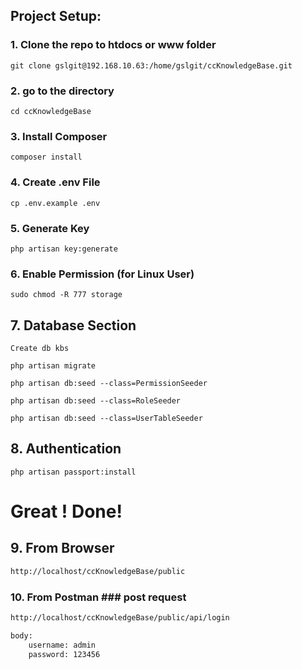 ## Project Setup:

### 1. Clone the repo to htdocs or www folder

```
git clone gslgit@192.168.10.63:/home/gslgit/ccKnowledgeBase.git
```

### 2. go to the directory 
```
cd ccKnowledgeBase
```

### 3. Install Composer
```
composer install
```

### 4. Create .env File
```
cp .env.example .env
```

### 5. Generate Key
```
php artisan key:generate
```

### 6. Enable Permission (for Linux User)

```
sudo chmod -R 777 storage
```

## 7. Database Section

```
Create db kbs
```
```
php artisan migrate
```
```
php artisan db:seed --class=PermissionSeeder
```
```
php artisan db:seed --class=RoleSeeder
```
```
php artisan db:seed --class=UserTableSeeder
```

## 8. Authentication

```
php artisan passport:install
```

# Great ! Done! 

## 9. From Browser
```html
http://localhost/ccKnowledgeBase/public
```

### 10. From Postman ### post request
```html
http://localhost/ccKnowledgeBase/public/api/login

body: 
    username: admin
    password: 123456
```


